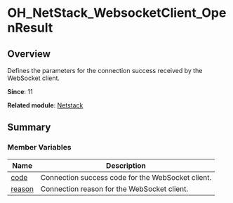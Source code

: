 # OH_NetStack_WebsocketClient_OpenResult


## Overview

Defines the parameters for the connection success received by the WebSocket client.

**Since**: 11

**Related module**: [Netstack](netstack.md)


## Summary


### Member Variables

| Name| Description | 
| -------- | -------- |
| [code](netstack.md#code-33) | Connection success code for the WebSocket client.| 
| [reason](netstack.md#reason-33) | Connection reason for the WebSocket client.| 

